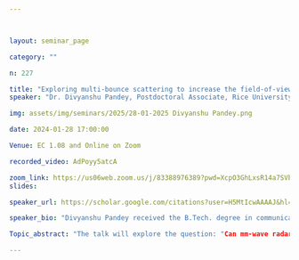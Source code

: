 ```yaml
---



layout: seminar_page

category: ""

n: 227

title: "Exploring multi-bounce scattering to increase the field-of-view of mm-wave radar"
speaker: "Dr. Divyanshu Pandey, Postdoctoral Associate, Rice University"

img: assets/img/seminars/2025/28-01-2025 Divyanshu Pandey.png

date: 2024-01-28 17:00:00 

Venue: EC 1.08 and Online on Zoom 

recorded_video: AdPoyy5atcA

zoom_link: https://us06web.zoom.us/j/83388976389?pwd=XcpO3GhLxsR14a7SVbPx33HQQa1jbt.1 
slides: 

speaker_url: https://scholar.google.com/citations?user=H5MtIcwAAAAJ&hl=en&oi=ao

speaker_bio: "Divyanshu Pandey received the B.Tech. degree in communication and computer engineering from the LNM Institute of Information Technology, Jaipur, India, in 2011, the M.S. degree in electrical engineering from the University of Minnesota, Twin Cities, USA, in 2014, and the Ph.D. degree in electrical engineering from McGill University, Montreal, QC, Canada, in 2022. Between 2011 and 2013, he worked as an Assistant Manager in the Instrumentation team with HMEL, Bathinda, India. He also worked as a Wireless Systems Engineer with Marvell Semiconductors Inc., Santa Clara, CA, USA, from February 2015 to August 2017. He is a recipient of the Outstanding TA award from the Faculty of Engineering at McGill University and the Best Student Paper award at FICC 2021. He is currently a Postdoctoral Associate with the Department of Electrical and Computer Engineering, Rice University, Houston, TX, USA where he mentors graduate students in their research and teaches a course on Modern Communication Theory. His research interests include wireless communication systems and networks, radar imaging, joint sensing and communication, information theory, and tensor algebra with applications to communications and signal processing."

Topic_abstract: "The talk will explore the question: "Can mm-wave radars perceive objects well outside their field of view - for instance, objects placed fully behind the radars or entirely obstructed by obstacles?" Traditional radars are limited to perceiving objects through signals that scatter exactly once from the radar to the object and back to the radar. In practice, however, signals from the radar to a given object may scatter off multiple other intermediate objects (e.g. walls, people, etc.) owing to signal multipath. In traditional radar signal processing, these additional signal bounces are viewed as unwanted clutter that must be eliminated. This talk will present a framework to explicitly model such multi-bounce paths as a tool to observe objects that are occluded to traditional radar methods. Several state-of-the-art methods have exploited multipath for radar sensing. However, they make specific assumptions on the number of bounces, require additional hardware or assume prior knowledge of the environment - requirements that the proposed method avoids. The proposed method was implemented on a commercial mm-Wave radar platform, and through a set of exhaustive experiments the enhancement in field-of-view beyond the system's transmit beam pattern was demonstrated. The possible use cases include autonomous navigation, disaster management, and Joint communications and sensing systems, to name a few."

---
```

 